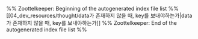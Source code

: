 %% Zoottelkeeper: Beginning of the autogenerated index file list  %%
 [[04_dev_resources/thought/data가 존재하지 않을 때, key를 보내야하는가|data가 존재하지 않을 때, key를 보내야하는가]]
%% Zoottelkeeper: End of the autogenerated index file list  %%
